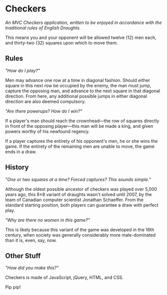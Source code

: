# Checkers
_An MVC Checkers application, written to be enjoyed in accordance with the traditional rules of English Draughts._

This means you and your opponent will be allowed twelve (12) men each, and thirty-two (32) squares upon which to move them.

## Rules
_"How do I play?"_

Men may advance one row at a time in diagonal fashion. Should either square in this next row be occupied by the enemy, the man must jump, capture the opposing man, and advance to the next square in that diagonal direction. From here, any additional possible jumps in either diagonal direction are also deemed compulsory.

_"Are there powerups? How do I win?"_

If a player's man should reach the crownhead—the row of squares directly in front of the opposing player—this man will be made a king, and given powers worthy of his newfound regency.

If a player captures the entirety of his opponent's men, he or she wins the game. If the entirety of the remaining men are unable to move, the game ends in a draw.

## History
_"One or two squares at a time? Forced captures? This sounds simple."_

Although the oldest possible ancestor of checkers was played over 5,000 years ago, this 8×8 variant of draughts wasn't solved until 2007, by the team of Canadian computer scientist Jonathan Schaeffer. From the standard starting position, both players can guarantee a draw with perfect play.

_"Why are there no women in this game?"_

This is likely because this variant of the game was developed in the 16th century, when society was generally considerably more male-dominated than it is, even, say, now.

## Other Stuff
_"How did you make this?"_

Checkers is made of JavaScript, jQuery, HTML, and CSS. 

Pip pip!
